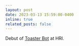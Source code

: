 ```yaml
---
layout: post
date: 2023-03-13 15:59:00-0400
inline: true
related_posts: false
---
```


Debut of [Toaster Bot](https://spectrum.ieee.org/human-robot-interaction-2659586979) at HRI.
